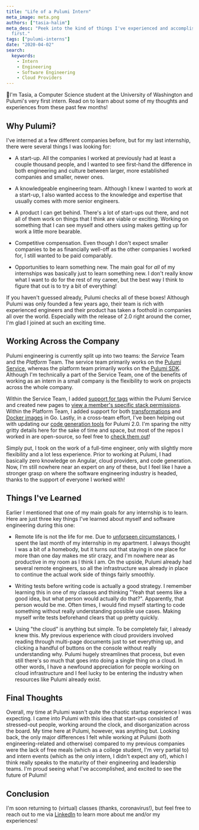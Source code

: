 ```yaml
---
title: "Life of a Pulumi Intern"
meta_image: meta.png
authors: ["tasia-halim"]
meta_desc: "Peek into the kind of things I've experienced and accomplished as Pulumi's
  first."
tags: ["pulumi-interns"]
date: "2020-04-02"
search:
  keywords:
    - Intern
    - Engineering
    - Software Engineering
    - Cloud Providers
---
```


👋I'm Tasia, a Computer Science student at the University of Washington and Pulumi's very first intern. Read on to learn about some of my thoughts and experiences from these past few months!

## Why Pulumi?

I've interned at a few different companies before, but for my last internship, there were several things I was looking for:

- A start-up. All the companies I worked at previously had at least a couple thousand people, and I wanted to see first-hand the difference in both engineering and culture between larger, more established companies and smaller, newer ones.

- A knowledgeable engineering team. Although I knew I wanted to work at a start-up, I also wanted access to the knowledge and expertise that usually comes with more senior engineers.

- A product I can get behind. There's a lot of start-ups out there, and not all of them work on things that I think are viable or exciting. Working on something that I can see myself and others using makes getting up for work a little more bearable.

- Competitive compensation. Even though I don't expect smaller companies to be as financially well-off as the other companies I worked for, I still wanted to be paid comparably.

- Opportunities to learn something new. The main goal for *all* of my internships was basically just to learn something new. I don't really know what I want to do for the rest of my career, but the best way I think to figure that out is to try a bit of everything!

If you haven't guessed already, Pulumi checks all of these boxes! Although Pulumi was only founded a few years ago, their team is rich with experienced engineers and their product has taken a foothold in companies all over the world. Especially with the release of 2.0 right around the corner, I'm glad I joined at such an exciting time.

## Working Across the Company

Pulumi engineering is currently split up into two teams: the *Service* Team and the *Platform* Team. The service team primarily works on the [Pulumi Service](https://www.pulumi.com/docs/pulumi-cloud/), whereas the platform team primarily works on the [Pulumi SDK](https://www.pulumi.com/product/#sdk). Although I'm technically a part of the Service Team, one of the benefits of working as an intern in a small company is the flexibility to work on projects across the whole company.

Within the Service Team, I added [support for tags](https://www.pulumi.com/blog/pulumi-service-improvements_02-2020/#first-class-support-for-tags) within the Pulumi Service and created new pages to [view a member's specific stack permissions](https://www.pulumi.com/blog/pulumi-service-improvements_02-2020/#reverse-stack-permissions-view). Within the Platform Team, I added support for both [transformations](/docs/concepts/resources#transformations) and [Docker images](https://github.com/pulumi/pulumi-docker) in Go. Lastly, in a cross-team effort, I've been helping out with updating our [code generation tools](https://github.com/pulumi/pulumi-terraform-bridge) for Pulumi 2.0. I'm sparing the nitty gritty details here for the sake of time and space, but most of the repos I worked in are open-source, so feel free to [check them out](https://github.com/pulumi)!

Simply put, I took on the work of a full-time engineer, only with slightly more flexibility and a lot less experience. Prior to working at Pulumi, I had basically zero knowledge on Angular, cloud providers, and code generation. Now, I'm still nowhere near an expert on any of these, but I feel like I have a stronger grasp on where the software engineering industry is headed, thanks to the support of everyone I worked with!

## Things I've Learned

Earlier I mentioned that one of my main goals for any internship is to learn. Here are just three key things I've learned about myself and software engineering during this one:

- Remote life is not the life for me. Due to [unforseen circumstances](https://www.pulumi.com/blog/coronavirus-plan/), I spent the last month of my internship in my apartment. I always thought I was a bit of a homebody, but it turns out that staying in one place for more than one day makes me stir crazy, and I'm nowhere near as productive in my room as I think I am. On the upside, Pulumi already had several remote engineers, so all the infrastructure was already in place to continue the actual work side of things fairly smoothly.

- Writing tests before writing code is actually a good strategy. I remember learning this in one of my classes and thinking "Yeah that seems like a good idea, but what person would actually do that?". Apparently, that person would be me. Often times, I would find myself starting to code something without really understanding possible use cases. Making myself write tests beforehand clears that up pretty quickly.

- Using "the cloud" is anything but simple. To be completely fair, I already knew this. My previous experience with cloud providers involved reading through multi-page documents just to set everything up, and clicking a handful of buttons on the console without really understanding why. Pulumi hugely streamlines that process, but even still there's so much that goes into doing a single thing on a cloud. In other words, I have a newfound appreciation for people working on cloud infrastructure and I feel lucky to be entering the industry when resources like Pulumi already exist.

## Final Thoughts

Overall, my time at Pulumi wasn't quite the chaotic startup experience I was expecting. I came into Pulumi with this idea that start-ups consisted of stressed-out people, working around the clock, and disorganization across the board. My time here at Pulumi, however, was anything but. Looking back, the only major differences I felt while working at Pulumi (both engineering-related and otherwise) compared to my previous companies were the lack of free meals (which as a college student, I'm very partial to) and intern events (which as the only intern, I didn't expect any of), which I think really speaks to the maturity of their engineering and leadership teams. I'm proud seeing what I've accomplished, and excited to see the future of Pulumi!

## Conclusion

I'm soon returning to (virtual) classes (thanks, coronavirus!), but feel free to reach out to me via [LinkedIn](https://www.linkedin.com/in/anastasiahalim/) to learn more about me and/or my experiences!
